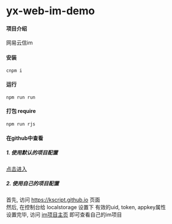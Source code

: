 # yx-web-im-demo

#### 项目介绍
网易云信im

#### 安装
```npm
cnpm i
```

#### 运行
```npm
npm run run
```

#### 打包 require
```npm
npm run rjs
```

#### 在github中查看
##### 1. 使用默认的项目配置
[点击进入](https://kscript.github.io/yx-web-im-demo/im/home.html)
##### 2. 使用自己的项目配置
首先, 访问 https://kscript.github.io 页面  
然后, 在控制台给 localstorage 设置下 有效的uid, token, appkey属性  
设置完毕, 访问 [im项目主页](https://kscript.github.io/yx-web-im-demo/im/main.html) 即可查看自己的im项目  